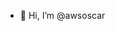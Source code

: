 - 👋 Hi, I’m @awsoscar

<!---
awsoscar/awsoscar is a ✨ special ✨ repository because its `README.md` (this file) appears on your GitHub profile.
You can click the Preview link to take a look at your changes.
--->
